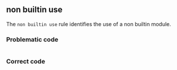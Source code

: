 ##  non builtin use
The `non builtin use` rule identifies the use of a non builtin module.

### Problematic code

```

```
### Correct code

```

```